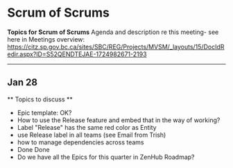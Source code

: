 # Scrum of Scrums 
**Topics for Scrum of Scrums**
Agenda and description re this meeting- see here in Meetings overview:
https://citz.sp.gov.bc.ca/sites/SBC/REG/Projects/MVSM/_layouts/15/DocIdRedir.aspx?ID=S52QENDTEJAE-1724982671-2193 

---
Jan 28
----
** Topics to discuss **
- Epic template: OK? 
- How to use the Release feature and embed that in the way of working? 
- Label "Release" has the same red color as Entity 
- use Release label in all teams (see Email from Trish) 
- how to manage dependencies across teams 
- Done Done 
- Do we have all the Epics for this quarter in ZenHub Roadmap?
